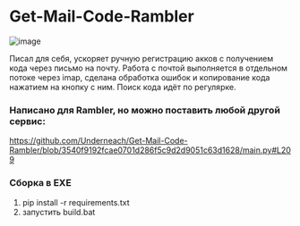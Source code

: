 # Get-Mail-Code-Rambler

![image](https://github.com/Underneach/Get-Mail-Code-Rambler/assets/137613889/256e1b3c-b09c-4a01-ad17-b51790cb5ae0)

Писал для себя, ускоряет ручную регистрацию акков с получением кода через письмо на почту.
Работа с почтой выполняется в отдельном потоке через imap, сделана обработка ошибок и копирование кода нажатием на кнопку с ним. Поиск кода идёт по регулярке.


### Написано для Rambler, но можно поставить любой другой сервис:

https://github.com/Underneach/Get-Mail-Code-Rambler/blob/3540f9192fcae0701d286f5c9d2d9051c63d1628/main.py#L209

### Сборка в EXE
1. pip install -r requirements.txt
2. запустить build.bat
